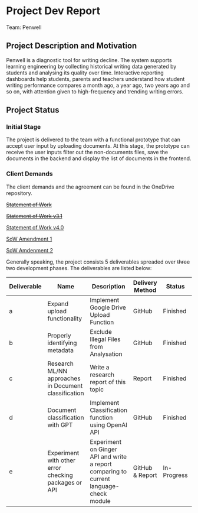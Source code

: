# Project Dev Report
Team: Penwell

## Project Description and Motivation 
Penwell is a diagnostic tool for writing decline. The system supports learning engineering by collecting historical writing data generated by students and analysing its quality over time. Interactive reporting dashboards help students, parents and teachers understand how student writing performance compares a month ago, a year ago, two years ago and so on, with attention given to high-frequency and trending writing errors.

## Project Status 
### Initial Stage
The project is delivered to the team with a functional prototype that can accept user input by uploading documents. At this stage, the prototype can receive the user inputs filter out the non-documents files, save the documents in the backend and display the list of documents in the frontend. 

### Client Demands
The client demands and the agreement can be found in the OneDrive repository. 

[~~Statement of Work~~](https://anu365-my.sharepoint.com/:b:/r/personal/u7294212_anu_edu_au/Documents/COMP8715_Penwell/Documents/SoW/Statement%20of%20Work%20v2.0.pdf?csf=1&web=1&e=xSIztZ)

[~~Statement of Work v3.1~~](https://anu365-my.sharepoint.com/:b:/r/personal/u7294212_anu_edu_au/Documents/COMP8715_Penwell/Documents/SoW/Statement%20of%20Work%20v3.1_Charbel%20signed.pdf?csf=1&web=1&e=XEfRzs)

[Statement of Work v4.0](https://anu365-my.sharepoint.com/:b:/r/personal/u7294212_anu_edu_au/Documents/COMP8715_Penwell/Documents/SoW/Statement%20of%20Work%20v4.0_signed.pdf?csf=1&web=1&e=zPgMVJ)

[SoW Amendment 1](https://anu365-my.sharepoint.com/:b:/r/personal/u7294212_anu_edu_au/Documents/COMP8715_Penwell/Documents/SoW/Amendment_1_SoW.pdf?csf=1&web=1&e=lXXqh0)

[SoW Amdenment 2](https://anu365-my.sharepoint.com/:b:/g/personal/u7294212_anu_edu_au/EdeXZRlcJW5HkI6Ox5eG7qIB0saTrA9V-fGNdtO6EOqFMQ?e=jlpZ1s)

Generally speaking, the project consists 5 deliverables spreaded over ~~three~~ two development phases. The deliverables are listed below: 

| Deliverable | Name | Description | Delivery Method | Status | Output |
|-------------|------|-------------|-----------------|--------|--------|
| a | Expand upload functionality | Implement Google Drive Upload Function | GitHub | Finished | [Link](https://github.com/Clarkliu97/similarity/blob/5779b43bfb909c77462552089e8d545726a8153b/Deliverable_a_dev_report.md) |
| b | Properly identifying metadata| Exclude Illegal Files from Analysation | GitHub | Finished | [Link](https://github.com/Clarkliu97/similarity/blob/acdc8dd4a99887a17527133043d6a9a1ebe2baa4/Deliverable_b_dev_report.md) |
| c | Research ML/NN approaches in Document classification | Write a research report of this topic | Report | Finished | [Report](https://anu365-my.sharepoint.com/:w:/r/personal/u7294212_anu_edu_au/Documents/COMP8715_Penwell/Research%20Reports/Deliverable_C_Document_Classification/Document.docx?d=w3f2b7bd43c48483e849dde9808ff24e1&csf=1&web=1&e=WQfsr4) |
| d | Document classification with GPT | Implement Classification function using OpenAI API | GitHub | Finished | [Link](https://github.com/Clarkliu97/similarity/blob/master/Deliverable_d_dev_report.md) |
| e | Experiment with other error checking packages or API | Experiment on Ginger API and write a report comparing to current language-check module | GitHub & Report | In-Progress | [Link](https://github.com/Clarkliu97/similarity/blob/acdc8dd4a99887a17527133043d6a9a1ebe2baa4/Deliverable_e_dev_report.md) [Report](https://anu365-my.sharepoint.com/:w:/g/personal/u7294212_anu_edu_au/EeovlpGuDztDl6IZFV52cEABR4cDUfVphGKtkr_w6Oq5Ug?e=97zSxV) |

